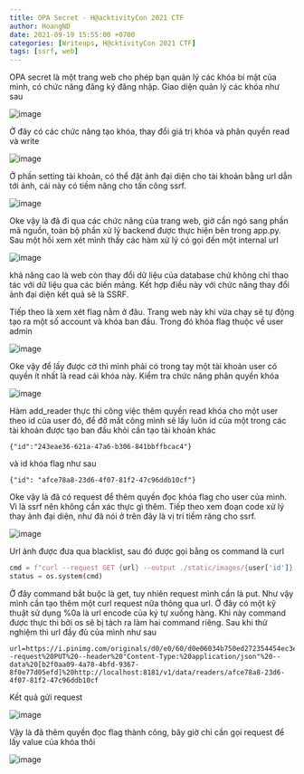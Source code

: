 ```yaml
---
title: OPA Secret - H@acktivityCon 2021 CTF
author: HoangND
date: 2021-09-19 15:55:00 +0700
categories: [Writeups, H@cktivityCon 2021 CTF]
tags: [ssrf, web]
---
```


OPA secret là một trang web cho phép bạn quản lý các khóa bí mật của mình, có chức năng đăng ký đăng nhập. Giao diện quản lý các khóa như sau

![image](https://user-images.githubusercontent.com/61985236/133922403-e86d93ac-7701-4862-8fbf-2e57904bc83f.png)

Ở đây có các chức năng tạo khóa, thay đổi giá trị khóa và phân quyền read và write

![image](https://user-images.githubusercontent.com/61985236/133922416-c815a835-c824-45b5-8f4a-2547bb225c53.png)

Ở phần setting tài khoản, có thể đặt ảnh đại diện cho tài khoản bằng url dẫn tới ảnh, cái này có tiềm năng cho tấn công ssrf.

![image](https://user-images.githubusercontent.com/61985236/133922495-6b2faa6b-c38d-45e1-98d8-d6d5ff4d5b8c.png)

Oke vậy là đã đi qua các chức năng của trang web, giờ cần ngó sang phần mã nguồn, toàn bộ phần xử lý backend được thực hiện bên trong app.py. Sau một hồi xem xét 
mình thấy các hàm xử lý có gọi đến một internal url

![image](https://user-images.githubusercontent.com/61985236/133922618-5caa426c-880f-4b62-a8ac-174667d5fbd5.png)

khả năng cao là web còn thay đổi dữ liệu của database chứ không chỉ thao tác với dữ liệu qua các biến mảng. Kết hợp điều này với chức năng thay đổi ảnh đại diện kết quả sẽ là SSRF.

Tiếp theo là xem xét flag nằm ở đâu. Trang web này khi vừa chạy sẽ tự động tạo ra một số account và khóa ban đầu. Trong đó khóa flag thuộc về user admin

![image](https://user-images.githubusercontent.com/61985236/133922963-6b13cad3-ffbd-45cf-be13-b6345195b759.png)

Oke vậy để lấy được cờ thì mình phải có trong tay một tài khoản user có quyền ít nhất là read cái khóa này. Kiểm tra chức năng phân quyền khóa

![image](https://user-images.githubusercontent.com/61985236/133923113-1af79b31-dd7c-4427-81e2-ef4b085f7855.png)

Hàm add_reader thực thi công việc thêm quyền read khóa cho một user theo id của user đó, để đỡ mất công mình sẽ lấy luôn id của một trong các tài khoản được tạo ban đầu khỏi cần tạo tài khoản khác

```
{"id":"243eae36-621a-47a6-b306-841bbffbcac4"}
```

và id khóa flag như sau

```
{"id": "afce78a8-23d6-4f07-81f2-47c96ddb10cf"}
```

Oke vậy là đã có request để thêm quyền đọc khóa flag cho user của mình. Vì là ssrf nên không cần xác thực gì thêm. Tiếp theo xem đoạn code xử lý thay ảnh đại diện, như đã nói ở trên đây là vị trí tiềm răng cho ssrf.

![image](https://user-images.githubusercontent.com/61985236/133923449-bc9a729e-3f1f-4d7b-b5b4-0b95a82c9734.png)

Url ảnh được đưa qua blacklist, sau đó được gọi bằng os command là curl

```python
cmd = f"curl --request GET {url} --output ./static/images/{user['id']} --proto =http,https"
status = os.system(cmd)
```

Ở đây command bắt buộc là get, tuy nhiên request mình cần là put. Như vậy mình cần tạo thêm một curl request nữa thông qua url. Ở đây có một kỹ thuật sử dụng %0a là url encode của ký tự xuống hàng.
Khi này command được thực thi bởi os sẽ bị tách ra làm hai command riêng. Sau khi thử nghiệm thì url đầy đủ của mình như sau

```
url=https://i.pinimg.com/originals/d0/e0/60/d0e06034b750ed272354454ec3ef9dc2.jpg%0acurl%20--request%20PUT%20--header%20"Content-Type:%20application/json"%20--data%20[b2f0aa09-4a78-4bfd-9367-8f0e77d05efd]%20http://localhost:8181/v1/data/readers/afce78a8-23d6-4f07-81f2-47c96ddb10cf
```
Kết quả gửi request

![image](https://user-images.githubusercontent.com/61985236/133923826-d693ecc1-ec0d-47f0-926a-d8be1b01d803.png)

Vậy là đã thêm quyền đọc flag thành công, bây giờ chỉ cần gọi request để lấy value của khóa thôi

![image](https://user-images.githubusercontent.com/61985236/133923842-66d271b6-59a5-4128-930e-f9f5f6998efd.png)
